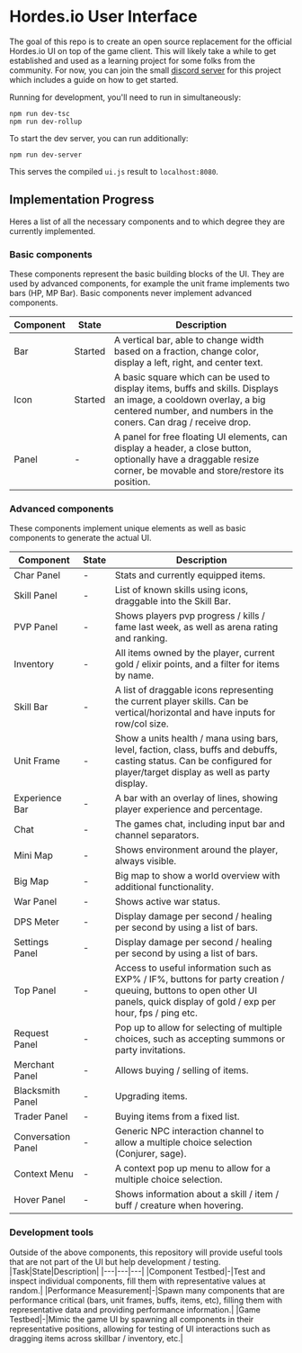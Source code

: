 # Hordes.io User Interface
The goal of this repo is to create an open source replacement for the official Hordes.io UI on top of the game client. 
This will likely take a while to get established and used as a learning project for some folks from the community.
For now, you can join the small [discord server](https://discord.gg/jpYjGv7CTb) for this project which includes a guide on how to get started.

Running for development, you'll need to run in simultaneously:
```
npm run dev-tsc
npm run dev-rollup
```

To start the dev server, you can run additionally:
```
npm run dev-server
```
This serves the compiled `ui.js` result to `localhost:8080`.

## Implementation Progress
Heres a list of all the necessary components and to which degree they are currently implemented.

### Basic components
These components represent the basic building blocks of the UI. They are used by advanced components, for example the unit frame implements two bars (HP, MP Bar). Basic components never implement advanced components.

|Component|State|Description
|---|---|---|
|Bar|Started|A vertical bar, able to change width based on a fraction, change color, display a left, right, and center text.|
|Icon|Started|A basic square which can be used to display items, buffs and skills. Displays an image, a cooldown overlay, a big centered number, and numbers in the coners. Can drag / receive drop.|
|Panel|-|A panel for free floating UI elements, can display a header, a close button, optionally have a draggable resize corner, be movable and store/restore its position.|

### Advanced components
These components implement unique elements as well as basic components to generate the actual UI.

|Component|State|Description
|---|---|---|
|Char Panel|-|Stats and currently equipped items.|
|Skill Panel|-|List of known skills using icons, draggable into the Skill Bar.|
|PVP Panel|-|Shows players pvp progress / kills / fame last week, as well as arena rating and ranking.|
|Inventory|-|All items owned by the player, current gold / elixir points, and a filter for items by name.|
|Skill Bar|-|A list of draggable icons representing the current player skills. Can be vertical/horizontal and have inputs for row/col size.|
|Unit Frame|-|Show a units health / mana using bars, level, faction, class, buffs and debuffs, casting status. Can be configured for player/target display as well as party display.|
|Experience Bar|-|A bar with an overlay of lines, showing player experience and percentage.|
|Chat|-|The games chat, including input bar and channel separators.|
|Mini Map|-|Shows environment around the player, always visible.|
|Big Map|-|Big map to show a world overview with additional functionality.|
|War Panel|-|Shows active war status.|
|DPS Meter|-|Display damage per second / healing per second by using a list of bars.|
|Settings Panel|-|Display damage per second / healing per second by using a list of bars.|
|Top Panel|-|Access to useful information such as EXP% / IF%, buttons for party creation / queuing, buttons to open other UI panels, quick display of gold / exp per hour, fps / ping etc.|
|Request Panel|-|Pop up to allow for selecting of multiple choices, such as accepting summons or party invitations.|
|Merchant Panel|-|Allows buying / selling of items.|
|Blacksmith Panel|-|Upgrading items.|
|Trader Panel|-|Buying items from a fixed list.|
|Conversation Panel|-|Generic NPC interaction channel to allow a multiple choice selection (Conjurer, sage).|
|Context Menu|-|A context pop up menu to allow for a multiple choice selection.|
|Hover Panel|-|Shows information about a skill / item / buff / creature when hovering.|

### Development tools
Outside of the above components, this repository will provide useful tools that are not part of the UI but help development / testing.
|Task|State|Description|
|---|---|---|
|Component Testbed|-|Test and inspect individual components, fill them with representative values at random.|
|Performance Measurement|-|Spawn many components that are performance critical (bars, unit frames, buffs, items, etc), filling them with representative data and providing performance information.|
|Game Testbed|-|Mimic the game UI by spawning all components in their representative positions, allowing for testing of UI interactions such as dragging items across skillbar / inventory, etc.|
